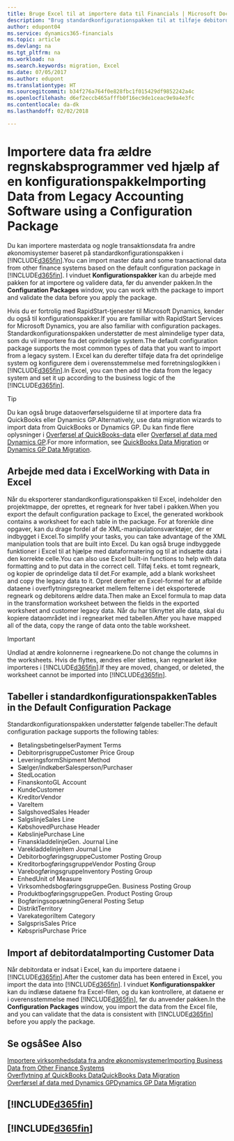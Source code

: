 ```yaml
---
title: Bruge Excel til at importere data til Financials | Microsoft Docs
description: "Brug standardkonfigurationspakken til at tilføje debitordata i Excel og importere dataene tilbage til Finance and Operations, Business edition."
author: edupont04
ms.service: dynamics365-financials
ms.topic: article
ms.devlang: na
ms.tgt_pltfrm: na
ms.workload: na
ms.search.keywords: migration, Excel
ms.date: 07/05/2017
ms.author: edupont
ms.translationtype: HT
ms.sourcegitcommit: b34f276a764f0e828fbc1f015429df9852242a4c
ms.openlocfilehash: d6ef2eccb465afffb0f16ec9de1ceac9e9a4e3fc
ms.contentlocale: da-dk
ms.lasthandoff: 02/02/2018

---
```

# <a name="importing-data-from-legacy-accounting-software-using-a-configuration-package"></a><span data-ttu-id="6b4a4-103">Importere data fra ældre regnskabsprogrammer ved hjælp af en konfigurationspakke</span><span class="sxs-lookup"><span data-stu-id="6b4a4-103">Importing Data from Legacy Accounting Software using a Configuration Package</span></span>
<span data-ttu-id="6b4a4-104">Du kan importere masterdata og nogle transaktionsdata fra andre økonomisystemer baseret på standardkonfigurationspakken i [!INCLUDE[d365fin](includes/d365fin_md.md)].</span><span class="sxs-lookup"><span data-stu-id="6b4a4-104">You can import master data and some transactional data from other finance systems based on the default configuration package in [!INCLUDE[d365fin](includes/d365fin_md.md)].</span></span> <span data-ttu-id="6b4a4-105">I vinduet **Konfigurationspakker** kan du arbejde med pakken for at importere og validere data, før du anvender pakken.</span><span class="sxs-lookup"><span data-stu-id="6b4a4-105">In the **Configuration Packages** window, you can work with the package to import and validate the data before you apply the package.</span></span>  

<span data-ttu-id="6b4a4-106">Hvis du er fortrolig med RapidStart-tjenester til Microsoft Dynamics, kender du også til konfigurationspakker.</span><span class="sxs-lookup"><span data-stu-id="6b4a4-106">If you are familiar with RapidStart Services for Microsoft Dynamics, you are also familiar with configuration packages.</span></span> <span data-ttu-id="6b4a4-107">Standardkonfigurationspakken understøtter de mest almindelige typer data, som du vil importere fra det oprindelige system.</span><span class="sxs-lookup"><span data-stu-id="6b4a4-107">The default configuration package supports the most common types of data that you want to import from a legacy system.</span></span> <span data-ttu-id="6b4a4-108">I Excel kan du derefter tilføje data fra det oprindelige system og konfigurere dem i overensstemmelse med forretningslogikken i [!INCLUDE[d365fin](includes/d365fin_md.md)].</span><span class="sxs-lookup"><span data-stu-id="6b4a4-108">In Excel, you can then add the data from the legacy system and set it up according to the business logic of the [!INCLUDE[d365fin](includes/d365fin_md.md)].</span></span>  

> [!TIP]  
>   <span data-ttu-id="6b4a4-109">Du kan også bruge dataoverførselsguiderne til at importere data fra QuickBooks eller Dynamics GP.</span><span class="sxs-lookup"><span data-stu-id="6b4a4-109">Alternatively, use data migration wizards to import data from QuickBooks or Dynamics GP.</span></span> <span data-ttu-id="6b4a4-110">Du kan finde flere oplysninger i [Overførsel af QuickBooks-data](ui-extensions-quickbooks-data-migration.md) eller [Overførsel af data med Dynamics GP](ui-extensions-dynamicsgp-data-migration.md).</span><span class="sxs-lookup"><span data-stu-id="6b4a4-110">For more information, see [QuickBooks Data Migration](ui-extensions-quickbooks-data-migration.md) or [Dynamics GP Data Migration](ui-extensions-dynamicsgp-data-migration.md).</span></span>  

## <a name="working-with-data-in-excel"></a><span data-ttu-id="6b4a4-111">Arbejde med data i Excel</span><span class="sxs-lookup"><span data-stu-id="6b4a4-111">Working with Data in Excel</span></span>
<span data-ttu-id="6b4a4-112">Når du eksporterer standardkonfigurationspakken til Excel, indeholder den projektmappe, der oprettes, et regneark for hver tabel i pakken.</span><span class="sxs-lookup"><span data-stu-id="6b4a4-112">When you export the default configuration package to Excel, the generated workbook contains a worksheet for each table in the package.</span></span> <span data-ttu-id="6b4a4-113">For at forenkle dine opgaver, kan du drage fordel af de XML-manipulationsværktøjer, der er indbygget i Excel.</span><span class="sxs-lookup"><span data-stu-id="6b4a4-113">To simplify your tasks, you can take advantage of the XML manipulation tools that are built into Excel.</span></span> <span data-ttu-id="6b4a4-114">Du kan også bruge indbyggede funktioner i Excel til at hjælpe med dataformatering og til at indsætte data i den korrekte celle.</span><span class="sxs-lookup"><span data-stu-id="6b4a4-114">You can also use Excel built-in functions to help with data formatting and to put data in the correct cell.</span></span> <span data-ttu-id="6b4a4-115">Tilføj f.eks. et tomt regneark, og kopier de oprindelige data til det.</span><span class="sxs-lookup"><span data-stu-id="6b4a4-115">For example, add a blank worksheet and copy the legacy data to it.</span></span> <span data-ttu-id="6b4a4-116">Opret derefter en Excel-formel for at afbilde dataene i overflytningsregnearket mellem felterne i det eksporterede regneark og debitorens ældre data.</span><span class="sxs-lookup"><span data-stu-id="6b4a4-116">Then make an Excel formula to map data in the transformation worksheet between the fields in the exported worksheet and customer legacy data.</span></span> <span data-ttu-id="6b4a4-117">Når du har tilknyttet alle data, skal du kopiere dataområdet ind i regnearket med tabellen.</span><span class="sxs-lookup"><span data-stu-id="6b4a4-117">After you have mapped all of the data, copy the range of data onto the table worksheet.</span></span>  

> [!IMPORTANT]  
>  <span data-ttu-id="6b4a4-118">Undlad at ændre kolonnerne i regnearkene.</span><span class="sxs-lookup"><span data-stu-id="6b4a4-118">Do not change the columns in the worksheets.</span></span> <span data-ttu-id="6b4a4-119">Hvis de flyttes, ændres eller slettes, kan regnearket ikke importeres i [!INCLUDE[d365fin](includes/d365fin_md.md)].</span><span class="sxs-lookup"><span data-stu-id="6b4a4-119">If they are moved, changed, or deleted, the worksheet cannot be imported into [!INCLUDE[d365fin](includes/d365fin_md.md)].</span></span>

## <a name="tables-in-the-default-configuration-package"></a><span data-ttu-id="6b4a4-120">Tabeller i standardkonfigurationspakken</span><span class="sxs-lookup"><span data-stu-id="6b4a4-120">Tables in the Default Configuration Package</span></span>
<span data-ttu-id="6b4a4-121">Standardkonfigurationspakken understøtter følgende tabeller:</span><span class="sxs-lookup"><span data-stu-id="6b4a4-121">The default configuration package supports the following tables:</span></span>

-   <span data-ttu-id="6b4a4-122">Betalingsbetingelser</span><span class="sxs-lookup"><span data-stu-id="6b4a4-122">Payment Terms</span></span>
-   <span data-ttu-id="6b4a4-123">Debitorprisgruppe</span><span class="sxs-lookup"><span data-stu-id="6b4a4-123">Customer Price Group</span></span>
-   <span data-ttu-id="6b4a4-124">Leveringsform</span><span class="sxs-lookup"><span data-stu-id="6b4a4-124">Shipment Method</span></span>
-   <span data-ttu-id="6b4a4-125">Sælger/indkøber</span><span class="sxs-lookup"><span data-stu-id="6b4a4-125">Salesperson/Purchaser</span></span>
-   <span data-ttu-id="6b4a4-126">Sted</span><span class="sxs-lookup"><span data-stu-id="6b4a4-126">Location</span></span>
-   <span data-ttu-id="6b4a4-127">Finanskonto</span><span class="sxs-lookup"><span data-stu-id="6b4a4-127">GL Account</span></span>
-   <span data-ttu-id="6b4a4-128">Kunde</span><span class="sxs-lookup"><span data-stu-id="6b4a4-128">Customer</span></span>
-   <span data-ttu-id="6b4a4-129">Kreditor</span><span class="sxs-lookup"><span data-stu-id="6b4a4-129">Vendor</span></span>
-   <span data-ttu-id="6b4a4-130">Vare</span><span class="sxs-lookup"><span data-stu-id="6b4a4-130">Item</span></span>
-   <span data-ttu-id="6b4a4-131">Salgshoved</span><span class="sxs-lookup"><span data-stu-id="6b4a4-131">Sales Header</span></span>
-   <span data-ttu-id="6b4a4-132">Salgslinje</span><span class="sxs-lookup"><span data-stu-id="6b4a4-132">Sales Line</span></span>
-   <span data-ttu-id="6b4a4-133">Købshoved</span><span class="sxs-lookup"><span data-stu-id="6b4a4-133">Purchase Header</span></span>
-   <span data-ttu-id="6b4a4-134">Købslinje</span><span class="sxs-lookup"><span data-stu-id="6b4a4-134">Purchase Line</span></span>
-   <span data-ttu-id="6b4a4-135">Finanskladdelinje</span><span class="sxs-lookup"><span data-stu-id="6b4a4-135">Gen. Journal Line</span></span>
-   <span data-ttu-id="6b4a4-136">Varekladdelinje</span><span class="sxs-lookup"><span data-stu-id="6b4a4-136">Item Journal Line</span></span>
-   <span data-ttu-id="6b4a4-137">Debitorbogføringsgruppe</span><span class="sxs-lookup"><span data-stu-id="6b4a4-137">Customer Posting Group</span></span>
-   <span data-ttu-id="6b4a4-138">Kreditorbogføringsgruppe</span><span class="sxs-lookup"><span data-stu-id="6b4a4-138">Vendor Posting Group</span></span>
-   <span data-ttu-id="6b4a4-139">Varebogføringsgruppe</span><span class="sxs-lookup"><span data-stu-id="6b4a4-139">Inventory Posting Group</span></span>
-   <span data-ttu-id="6b4a4-140">Enhed</span><span class="sxs-lookup"><span data-stu-id="6b4a4-140">Unit of Measure</span></span>
-   <span data-ttu-id="6b4a4-141">Virksomhedsbogføringsgruppe</span><span class="sxs-lookup"><span data-stu-id="6b4a4-141">Gen. Business Posting Group</span></span>
-   <span data-ttu-id="6b4a4-142">Produktbogføringsgruppe</span><span class="sxs-lookup"><span data-stu-id="6b4a4-142">Gen. Product Posting Group</span></span>
-   <span data-ttu-id="6b4a4-143">Bogføringsopsætning</span><span class="sxs-lookup"><span data-stu-id="6b4a4-143">General Posting Setup</span></span>
-   <span data-ttu-id="6b4a4-144">Distrikt</span><span class="sxs-lookup"><span data-stu-id="6b4a4-144">Territory</span></span>
-   <span data-ttu-id="6b4a4-145">Varekategori</span><span class="sxs-lookup"><span data-stu-id="6b4a4-145">Item Category</span></span>
-   <span data-ttu-id="6b4a4-146">Salgspris</span><span class="sxs-lookup"><span data-stu-id="6b4a4-146">Sales Price</span></span>
-   <span data-ttu-id="6b4a4-147">Købspris</span><span class="sxs-lookup"><span data-stu-id="6b4a4-147">Purchase Price</span></span>

## <a name="importing-customer-data"></a><span data-ttu-id="6b4a4-148">Import af debitordata</span><span class="sxs-lookup"><span data-stu-id="6b4a4-148">Importing Customer Data</span></span>
<span data-ttu-id="6b4a4-149">Når debitordata er indsat i Excel, kan du importere dataene i [!INCLUDE[d365fin](includes/d365fin_md.md)].</span><span class="sxs-lookup"><span data-stu-id="6b4a4-149">After the customer data has been entered in Excel, you import the data into [!INCLUDE[d365fin](includes/d365fin_md.md)].</span></span> <span data-ttu-id="6b4a4-150">I vinduet **Konfigurationspakker** kan du indlæse dataene fra Excel-filen, og du kan kontrollere, at dataene er i overensstemmelse med [!INCLUDE[d365fin](includes/d365fin_md.md)], før du anvender pakken.</span><span class="sxs-lookup"><span data-stu-id="6b4a4-150">In the **Configuration Packages** window, you import the data from the Excel file, and you can validate that the data is consistent with [!INCLUDE[d365fin](includes/d365fin_md.md)] before you apply the package.</span></span>

## <a name="see-also"></a><span data-ttu-id="6b4a4-151">Se også</span><span class="sxs-lookup"><span data-stu-id="6b4a4-151">See Also</span></span>
[<span data-ttu-id="6b4a4-152">Importere virksomhedsdata fra andre økonomisystemer</span><span class="sxs-lookup"><span data-stu-id="6b4a4-152">Importing Business Data from Other Finance Systems</span></span>](upload-data.md)  
[<span data-ttu-id="6b4a4-153">Overflytning af QuickBooks Data</span><span class="sxs-lookup"><span data-stu-id="6b4a4-153">QuickBooks Data Migration</span></span>](ui-extensions-quickbooks-data-migration.md)  
[<span data-ttu-id="6b4a4-154">Overførsel af data med Dynamics GP</span><span class="sxs-lookup"><span data-stu-id="6b4a4-154">Dynamics GP Data Migration</span></span>](ui-extensions-dynamicsgp-data-migration.md)  

## [!INCLUDE[d365fin](includes/free_trial_md.md)]  
## [!INCLUDE[d365fin](includes/training_link_md.md)]

